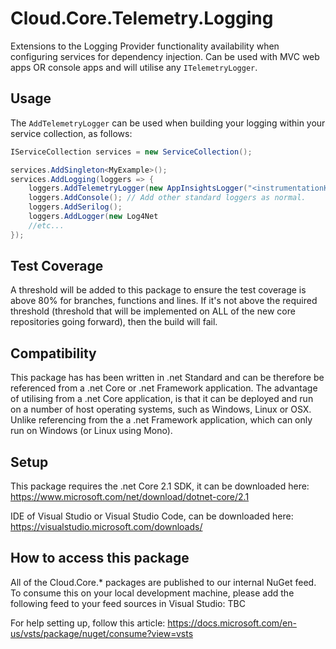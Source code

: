 # **Cloud.Core.Telemetry.Logging**

<div id="description">

Extensions to the Logging Provider functionality availability when configuring services for dependency injection.  Can be used with MVC web apps OR console apps and will utilise any `ITelemetryLogger`.

</div>

## Usage

The `AddTelemetryLogger` can be used when building your logging within your service collection, as follows:

```csharp
IServiceCollection services = new ServiceCollection();

services.AddSingleton<MyExample>();
services.AddLogging(loggers => {
	loggers.AddTelemetryLogger(new AppInsightsLogger("<instrumentationKeyHere>")); // Add any of our implementing ITelemetryLogger classes.
	loggers.AddConsole(); // Add other standard loggers as normal.
	loggers.AddSerilog();
	loggers.AddLogger(new Log4Net
	//etc...
});

```

## Test Coverage
A threshold will be added to this package to ensure the test coverage is above 80% for branches, functions and lines.  If it's not above the required threshold 
(threshold that will be implemented on ALL of the new core repositories going forward), then the build will fail.

## Compatibility
This package has has been written in .net Standard and can be therefore be referenced from a .net Core or .net Framework application. The advantage of utilising from a .net Core application, 
is that it can be deployed and run on a number of host operating systems, such as Windows, Linux or OSX.  Unlike referencing from the a .net Framework application, which can only run on 
Windows (or Linux using Mono).
 
## Setup
This package requires the .net Core 2.1 SDK, it can be downloaded here: 
https://www.microsoft.com/net/download/dotnet-core/2.1

IDE of Visual Studio or Visual Studio Code, can be downloaded here:
https://visualstudio.microsoft.com/downloads/

## How to access this package
All of the Cloud.Core.* packages are published to our internal NuGet feed.  To consume this on your local development machine, please add the following feed to your feed sources in Visual Studio:
TBC

For help setting up, follow this article: https://docs.microsoft.com/en-us/vsts/package/nuget/consume?view=vsts
